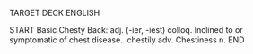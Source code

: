 TARGET DECK
ENGLISH

START
Basic
Chesty
Back: adj. (-ier, -iest) colloq. Inclined to or symptomatic of chest disease.  chestily adv. Chestiness n.
END
